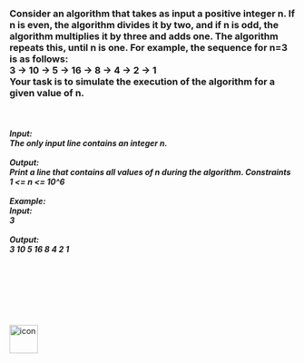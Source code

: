 <h3>Consider an algorithm that takes as input a positive integer n. If n is even, the algorithm divides it by two, and if n is odd, the algorithm multiplies it by three and adds one. The algorithm repeats this, until n is one. For example, the sequence for n=3 is as follows:</br>
3 -> 10 -> 5 -> 16 -> 8 -> 4 -> 2 -> 1
<br/>
Your task is to simulate the execution of the algorithm for a given value of n.
</h3><br>
<h5>
<b>Input:</b><br>
The only input line contains an integer n.<br><br>
<b>Output:</b><br>
Print a line that contains all values of n during the algorithm.
Constraints
<br>
1 <= n <= 10^6
<br><br><b>Example:</b><br>
Input:<br>
3<br>
<br>
Output:<br>
3 10 5 16 8 4 2 1
</h5>
<br><br><br><br><br><br>
<img alt="icon" src="https://github.com/user-attachments/assets/b613c6f7-eb86-4565-a693-d2d314dca869" width=50 height=50/>

